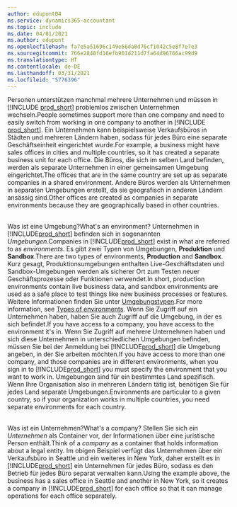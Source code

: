 ```yaml
---
author: edupont04
ms.service: dynamics365-accountant
ms.topic: include
ms.date: 04/01/2021
ms.author: edupont
ms.openlocfilehash: fa7e5a51696c149e66da0d76cf1042c5e8f7e7e3
ms.sourcegitcommit: 766e2840fd16efb901d211d7fa64d96766ac99d9
ms.translationtype: HT
ms.contentlocale: de-DE
ms.lasthandoff: 03/31/2021
ms.locfileid: "5776396"
---
```

<span data-ttu-id="418d8-101">Personen unterstützen manchmal mehrere Unternehmen und müssen in [!INCLUDE [prod_short](prod_short.md)] problemlos zwischen Unternehmen wechseln.</span><span class="sxs-lookup"><span data-stu-id="418d8-101">People sometimes support more than one company and need to easily switch from working in one company to another in [!INCLUDE [prod_short](prod_short.md)].</span></span> <span data-ttu-id="418d8-102">Ein Unternehmen kann beispielsweise Verkaufsbüros in Städten und mehreren Ländern haben, sodass für jedes Büro eine separate Geschäftseinheit eingerichtet wurde.</span><span class="sxs-lookup"><span data-stu-id="418d8-102">For example, a business might have sales offices in cities and multiple countries, so it has created a separate business unit for each office.</span></span> <span data-ttu-id="418d8-103">Die Büros, die sich im selben Land befinden, werden als separate Unternehmen in einer gemeinsamen Umgebung eingerichtet.</span><span class="sxs-lookup"><span data-stu-id="418d8-103">The offices that are in the same country are set up as separate companies in a shared environment.</span></span> <span data-ttu-id="418d8-104">Andere Büros werden als Unternehmen in separaten Umgebungen erstellt, da sie geografisch in anderen Ländern ansässig sind.</span><span class="sxs-lookup"><span data-stu-id="418d8-104">Other offices are created as companies in separate environments because they are geographically based in other countries.</span></span><br><br>  

<span data-ttu-id="418d8-105">Was ist eine Umgebung?</span><span class="sxs-lookup"><span data-stu-id="418d8-105">What's an environment?</span></span> <span data-ttu-id="418d8-106">Unternehmen in [!INCLUDE[prod_short](prod_short.md)] befinden sich in sogenannten *Umgebungen*.</span><span class="sxs-lookup"><span data-stu-id="418d8-106">Companies in [!INCLUDE[prod_short](prod_short.md)] exist in what are referred to as *environments*.</span></span> <span data-ttu-id="418d8-107">Es gibt zwei Typen von Umgebungen, **Produktion** und **Sandbox**.</span><span class="sxs-lookup"><span data-stu-id="418d8-107">There are two types of environments, **Production** and **Sandbox**.</span></span> <span data-ttu-id="418d8-108">Kurz gesagt, Produktionsumgebungen enthalten Live-Geschäftsdaten und Sandbox-Umgebungen werden als sicherer Ort zum Testen neuer Geschäftsprozesse oder Funktionen verwendet.</span><span class="sxs-lookup"><span data-stu-id="418d8-108">In short, production environments contain live business data, and sandbox environments are used as a safe place to test things like new business processes or features.</span></span> <span data-ttu-id="418d8-109">Weitere Informationen finden Sie unter [Umgebungstypen](/dynamics365/business-central/dev-itpro/administration/tenant-admin-center-environments#types-of-environments).</span><span class="sxs-lookup"><span data-stu-id="418d8-109">For more information, see [Types of environments](/dynamics365/business-central/dev-itpro/administration/tenant-admin-center-environments#types-of-environments).</span></span> <span data-ttu-id="418d8-110">Wenn Sie Zugriff auf ein Unternehmen haben, haben Sie auch Zugriff auf die Umgebung, in der es sich befindet.</span><span class="sxs-lookup"><span data-stu-id="418d8-110">If you have access to a company, you have access to the environment it's in.</span></span> <span data-ttu-id="418d8-111">Wenn Sie Zugriff auf mehrere Unternehmen haben und sich diese Unternehmen in unterschiedlichen Umgebungen befinden, müssen Sie bei der Anmeldung bei [!INCLUDE[prod_short](prod_short.md)] die Umgebung angeben, in der Sie arbeiten möchten.</span><span class="sxs-lookup"><span data-stu-id="418d8-111">If you have access to more than one company, and those companies are in different environments, when you sign in to [!INCLUDE[prod_short](prod_short.md)] you must specify the environment that you want to work in.</span></span> <span data-ttu-id="418d8-112">Umgebungen sind für ein bestimmtes Land spezifisch. Wenn Ihre Organisation also in mehreren Ländern tätig ist, benötigen Sie für jedes Land separate Umgebungen.</span><span class="sxs-lookup"><span data-stu-id="418d8-112">Environments are particular to a given country, so if your organization works in multiple countries, you need separate environments for each country.</span></span><br><br>  

<span data-ttu-id="418d8-113">Was ist ein Unternehmen?</span><span class="sxs-lookup"><span data-stu-id="418d8-113">What's a company?</span></span> <span data-ttu-id="418d8-114">Stellen Sie sich ein *Unternehmen* als Container vor, der Informationen über eine juristische Person enthält.</span><span class="sxs-lookup"><span data-stu-id="418d8-114">Think of a *company* as a container that holds information about a legal entity.</span></span> <span data-ttu-id="418d8-115">Im obigen Beispiel verfügt das Unternehmen über ein Verkaufsbüro in Seattle und ein weiteres in New York, daher erstellt es in [!INCLUDE[prod_short](prod_short.md)] ein Unternehmen für jedes Büro, sodass es den Betrieb für jedes Büro separat verwalten kann.</span><span class="sxs-lookup"><span data-stu-id="418d8-115">Using the example above, the business has a sales office in Seattle and another in New York, so it creates a company in [!INCLUDE[prod_short](prod_short.md)] for each office so that it can manage operations for each office separately.</span></span>  
